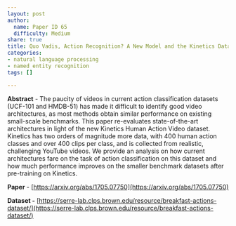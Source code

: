 ```yaml
---
layout: post
author:
  name: Paper ID 65
  difficulty: Medium
share: true
title: Quo Vadis, Action Recognition? A New Model and the Kinetics Dataset
categories:
- natural language processing
- named entity recognition
tags: []

---
```

**Abstract** - The paucity of videos in current action classification datasets (UCF-101 and HMDB-51) has made it difficult to identify good video architectures, as most methods obtain similar performance on existing small-scale benchmarks. This paper re-evaluates state-of-the-art architectures in light of the new Kinetics Human Action Video dataset. Kinetics has two orders of magnitude more data, with 400 human action classes and over 400 clips per class, and is collected from realistic, challenging YouTube videos. We provide an analysis on how current architectures fare on the task of action classification on this dataset and how much performance improves on the smaller benchmark datasets after pre-training on Kinetics.

**Paper** - [https://arxiv.org/abs/1705.07750](https://arxiv.org/abs/1705.07750)

**Dataset -** [https://serre-lab.clps.brown.edu/resource/breakfast-actions-dataset/](https://serre-lab.clps.brown.edu/resource/breakfast-actions-dataset/)
    